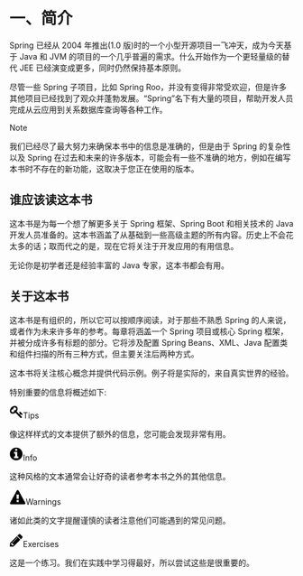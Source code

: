 # 一、简介

Spring 已经从 2004 年推出(1.0 版)时的一个小型开源项目一飞冲天，成为今天基于 Java 和 JVM 的项目的一个几乎普遍的需求。什么开始作为一个更轻量级的替代 JEE 已经演变成更多，同时仍然保持基本原则。

尽管一些 Spring 子项目，比如 Spring Roo，并没有变得非常受欢迎，但是许多其他项目已经找到了观众并蓬勃发展。“Spring”名下有大量的项目，帮助开发人员完成从云应用到关系数据库查询等各种工作。

Note

我们已经尽了最大努力来确保本书中的信息是准确的，但是由于 Spring 的复杂性以及 Spring 在过去和未来的许多版本，可能会有一些不准确的地方，例如在编写本书时不存在的新功能，这取决于您正在使用的版本。

## 谁应该读这本书

这本书是为每一个想了解更多关于 Spring 框架、Spring Boot 和相关技术的 Java 开发人员准备的。这本书涵盖了从基础到一些高级主题的所有内容。历史上不会花太多的话；取而代之的是，现在它将关注于开发应用的有用信息。

无论你是初学者还是经验丰富的 Java 专家，这本书都会有用。

## 关于这本书

这本书是有组织的，所以它可以按顺序阅读，对于那些不熟悉 Spring 的人来说，或者作为未来许多年的参考。每章将涵盖一个 Spring 项目或核心 Spring 框架，并被分成许多有标题的部分。它将涉及配置 Spring Beans、XML、Java 配置类和组件扫描的所有三种方式，但主要关注后两种方式。

这本书将关注核心概念并提供代码示例。例子将是实际的，来自真实世界的经验。

特别重要的信息将概述如下:

![img/498572_1_En_1_Figa_HTML.jpg](img/498572_1_En_1_Figa_HTML.jpg)Tips

像这样样式的文本提供了额外的信息，您可能会发现非常有用。

![img/498572_1_En_1_Figb_HTML.jpg](img/498572_1_En_1_Figb_HTML.jpg)Info

这种风格的文本通常会让好奇的读者参考本书之外的其他信息。

![img/498572_1_En_1_Figc_HTML.jpg](img/498572_1_En_1_Figc_HTML.jpg)Warnings

诸如此类的文字提醒谨慎的读者注意他们可能遇到的常见问题。

![img/498572_1_En_1_Figd_HTML.jpg](img/498572_1_En_1_Figd_HTML.jpg)Exercises

这是一个练习。我们在实践中学习得最好，所以尝试这些是很重要的。